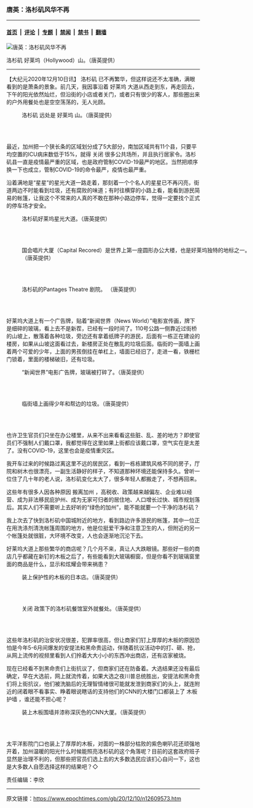 ### 唐英：洛杉矶风华不再

---

#### [首页](../../../..?n12609573) &nbsp;|&nbsp; [评论](../../../../../epoch-comment?n12609573) &nbsp;|&nbsp; [专题](../../../../../epoch-special?n12609573) &nbsp;|&nbsp; [禁闻](../../../../../epoch-news?n12609573) &nbsp;|&nbsp; [禁书](../../../../../books?n12609573) &nbsp;|&nbsp; [翻墙](https://github.com/gfw-breaker/nogfw/blob/master/README.md?n12609573)


<div><img alt="唐英：洛杉矶风华不再" class="attachment-djy_600_400 size-djy_600_400 wp-post-image" src="https://i.epochtimes.com/assets/uploads/2020/12/IMG_9481-600x400.jpg"/>
<div class="caption">
 <p>
  洛杉矶 好莱坞（Hollywood）山。（唐英提供）
 </p>
</div></div><hr/><div class="post_content" id="artbody" itemprop="articleBody">
 <!-- article content begin -->
 <p>
  【大纪元2020年12月10日讯】
  <ok href="https://www.epochtimes.com/gb/tag/%E6%B4%9B%E6%9D%89%E7%9F%B6.html">
   洛杉矶
  </ok>
  已不再繁华，但这样说还不太准确，满眼看到的是萧条的景象。前几天，我因事沿着
  <ok href="https://www.epochtimes.com/gb/tag/%E5%A5%BD%E8%8E%B1%E5%9D%9E.html">
   好莱坞
  </ok>
  大道从西走到东，再走回去，下午的阳光依然灿烂，但沿街的小店或者关门，或者只有很少的客人，那些圈出来的户外用餐处也是空空荡荡的，无人光顾。
 </p>
 <figure aria-describedby="caption-attachment-12609774" class="wp-caption aligncenter" id="attachment_12609774" style="width: 600px">
  <ok href="https://i.epochtimes.com/assets/uploads/2020/12/IMG_9497.jpg" target="_blank">
   <img alt="" class="size-large wp-image-12609774" src="https://i.epochtimes.com/assets/uploads/2020/12/IMG_9497-600x450.jpg"/>
  </ok>
  <br/><figcaption class="wp-caption-text" id="caption-attachment-12609774">
   <ok href="https://www.epochtimes.com/gb/tag/%E6%B4%9B%E6%9D%89%E7%9F%B6.html">
    洛杉矶
   </ok>
   远处是
   <ok href="https://www.epochtimes.com/gb/tag/%E5%A5%BD%E8%8E%B1%E5%9D%9E.html">
    好莱坞
   </ok>
   山。（唐英提供）
  </figcaption><br/>
 </figure><br/>
 <p>
  最近，加州把一个狭长条的区域划分成了5大部分，南加区域共有11个县，只要平均空置的ICU病床数低于15%，就得
  <ok href="https://www.epochtimes.com/gb/tag/%E5%85%B3%E9%97%AD.html">
   关闭
  </ok>
  很多公共场所，并且执行居家令。洛杉矶县一直是疫情最严重的区域，也是政府管制COVID-19最严的地区。当然把顺序换一下也成立，管制COVID-19的命令最严，疫情也最严重。
 </p>
 <p>
  沿着满地是“星星”的星光大道一路走着，那刻着一个个名人的星星已不再闪亮，街道两边不时能看到垃圾，还有腐败的味道；有时往横穿的小路上看，能看到游民简易的帐篷，让我这个不常来的人真的不敢在那种小路边停车，觉得一定要找个正式的停车场才安全。
 </p>
 <figure aria-describedby="caption-attachment-12609759" class="wp-caption aligncenter" id="attachment_12609759" style="width: 600px">
  <ok href="https://i.epochtimes.com/assets/uploads/2020/12/IMG_9465.jpg" target="_blank">
   <img alt="" class="size-large wp-image-12609759" src="https://i.epochtimes.com/assets/uploads/2020/12/IMG_9465-600x450.jpg"/>
  </ok>
  <br/><figcaption class="wp-caption-text" id="caption-attachment-12609759">
   洛杉矶好莱坞星光大道。（唐英提供）
  </figcaption><br/>
 </figure><br/>
 <figure aria-describedby="caption-attachment-12609771" class="wp-caption aligncenter" id="attachment_12609771" style="width: 600px">
  <ok href="https://i.epochtimes.com/assets/uploads/2020/12/IMG_9468.jpg" target="_blank">
   <img alt="" class="size-large wp-image-12609771" src="https://i.epochtimes.com/assets/uploads/2020/12/IMG_9468-600x450.jpg"/>
  </ok>
  <br/><figcaption class="wp-caption-text" id="caption-attachment-12609771">
   国会唱片大厦（Capital Recored）是世界上第一座圆形办公大楼，也是好莱坞独特的地标之一。 （唐英提供）
  </figcaption><br/>
 </figure><br/>
 <figure aria-describedby="caption-attachment-12609772" class="wp-caption aligncenter" id="attachment_12609772" style="width: 600px">
  <ok href="https://i.epochtimes.com/assets/uploads/2020/12/IMG_9473.jpg" target="_blank">
   <img alt="" class="size-large wp-image-12609772" src="https://i.epochtimes.com/assets/uploads/2020/12/IMG_9473-600x450.jpg"/>
  </ok>
  <br/><figcaption class="wp-caption-text" id="caption-attachment-12609772">
   洛杉矶的Pantages Theatre 剧院。 （唐英提供）
  </figcaption><br/>
 </figure><br/>
 <p>
  好莱坞大道上有一个广告牌，贴着“新闻世界（News World）”电影宣传画，牌下是细碎的玻璃，看上去不是新茬，已经有一段时间了。110号公路一侧靠近过街桥的山坡上，散落着各种垃圾，旁边还有拿着纸牌子的游民，后面有一栋正在建设的楼房，如果从山坡这面看过去，新楼房正处在散乱的垃圾后面。临街的一面墙上画着两个可爱的少年，上面的男孩倒挂在单杠上，墙面已经旧了，走进一看，铁栅栏门锁着，里面的楼梯破旧，还有垃圾。
 </p>
 <figure aria-describedby="caption-attachment-12609778" class="wp-caption aligncenter" id="attachment_12609778" style="width: 600px">
  <ok href="https://i.epochtimes.com/assets/uploads/2020/12/IMG_94863.jpg" target="_blank">
   <img alt="" class="size-large wp-image-12609778" src="https://i.epochtimes.com/assets/uploads/2020/12/IMG_94863-600x450.jpg"/>
  </ok>
  <br/><figcaption class="wp-caption-text" id="caption-attachment-12609778">
   “新闻世界”电影广告牌，玻璃被打碎了。（唐英提供）
  </figcaption><br/>
 </figure><br/>
 <figure aria-describedby="caption-attachment-12609788" class="wp-caption aligncenter" id="attachment_12609788" style="width: 600px">
  <ok href="https://i.epochtimes.com/assets/uploads/2020/12/IMG_9492.jpg" target="_blank">
   <img alt="" class="size-large wp-image-12609788" src="https://i.epochtimes.com/assets/uploads/2020/12/IMG_9492-600x450.jpg"/>
  </ok>
  <br/><figcaption class="wp-caption-text" id="caption-attachment-12609788">
   临街墙上画得少年和帮边的垃圾。（唐英提供）
  </figcaption><br/>
 </figure><br/>
 <p>
  也许卫生官员们只坐在办公楼里，从来不出来看看这些脏、乱、差的地方？即使官员们不强制人们戴口罩，我都觉得在这里如果上街都应该戴口罩，空气实在是太差了。没有COVID-19，这里也会是疫情重灾区。
 </p>
 <p>
  我开车过来的时候路过离这里不远的居民区，看到一栋栋建筑风格不同的房子，厅院和树木也很漂亮，一副生活静好的样子，不知道那种环境还能保持多久。曾听一位住了几十年的老人说，洛杉矶变化太大了，很多年轻人都搬走了，不想再回来。
 </p>
 <p>
  这些年有很多人因各种原因
  <ok href="https://www.epochtimes.com/gb/tag/%E6%90%AC%E7%A6%BB%E5%8A%A0%E5%B7%9E.html">
   搬离加州
  </ok>
  ，高税收、政策越来越偏左、企业难以经营、成为非法移民庇护州、成为无家可归者的居住地、人口增长过快、城市规划落后。其实人们不需要听上去好听的“绿色的加州”，能不能就要一个干净的洛杉矶？
 </p>
 <p>
  我上次去了快到洛杉矶中国城附近的地方，看到路边许多游民的帐篷，其中一位正在用洗涤剂清洗帐篷周围的地方，他是位挺爱干净和注意卫生的人，但附近的另一个帐篷处就很脏，大环境不改变，人也会逐渐地沉沦下去。
 </p>
 <p>
  好莱坞大道上那些繁华的商店呢？几个月不来，真让人大跌眼镜。那些好一些的商店几乎都藏在新钉的木板之后了，有些能看到大玻璃橱窗，但是你看不到玻璃窗里面的商品是什么，显示和炫耀会带来祸患？
 </p>
 <figure aria-describedby="caption-attachment-12609791" class="wp-caption aligncenter" id="attachment_12609791" style="width: 600px">
  <ok href="https://i.epochtimes.com/assets/uploads/2020/12/IMG_9500.jpg" target="_blank">
   <img alt="" class="size-large wp-image-12609791" src="https://i.epochtimes.com/assets/uploads/2020/12/IMG_9500-600x450.jpg"/>
  </ok>
  <br/><figcaption class="wp-caption-text" id="caption-attachment-12609791">
   装上保护性的木板的日本店。（唐英提供）
  </figcaption><br/>
 </figure><br/>
 <figure aria-describedby="caption-attachment-12609794" class="wp-caption aligncenter" id="attachment_12609794" style="width: 600px">
  <ok href="https://i.epochtimes.com/assets/uploads/2020/12/IMG_9496.jpg" target="_blank">
   <img alt="" class="size-large wp-image-12609794" src="https://i.epochtimes.com/assets/uploads/2020/12/IMG_9496-600x450.jpg"/>
  </ok>
  <br/><figcaption class="wp-caption-text" id="caption-attachment-12609794">
   <ok href="https://www.epochtimes.com/gb/tag/%E5%85%B3%E9%97%AD.html">
    关闭
   </ok>
   政策下的洛杉矶餐馆室外就餐处。（唐英提供）
  </figcaption><br/>
 </figure><br/>
 <p>
  这些年洛杉矶的治安状况很差，犯罪率很高，但让商家们钉上厚厚的木板的原因恐怕是今年5-6月间爆发的安提法和黑命贵运动，伴随着抗议活动中的打、砸、抢，从网上流传的视频里看到人们拎着大大小小的东西冲出商店，还有店家被烧。
 </p>
 <p>
  现在已经看不到黑命贵们上街抗议了，但商家们还在防备着。大选结果还没有最后确定，早在大选前，网上就流传着，如果大选之夜川普总统胜出，安提法和黑命贵们将上街抗议，他们被洗脑后的无理智情绪很可能就发泄到商家们的头上，就连附近的闭着眼不看事实、睁着眼说瞎话的支持他们的CNN的大楼门口都装上了
  <ok href="https://www.epochtimes.com/gb/tag/%E6%9C%A8%E6%9D%BF%E6%8A%A4%E5%A2%99.html">
   木板护墙
  </ok>
  ，谁还能不担心呢？
 </p>
 <figure aria-describedby="caption-attachment-12609800" class="wp-caption aligncenter" id="attachment_12609800" style="width: 600px">
  <ok href="https://i.epochtimes.com/assets/uploads/2020/12/IMG_9529.jpg" target="_blank">
   <img alt="" class="size-large wp-image-12609800" src="https://i.epochtimes.com/assets/uploads/2020/12/IMG_9529-600x450.jpg"/>
  </ok>
  <br/><figcaption class="wp-caption-text" id="caption-attachment-12609800">
   装上木板围墙并漆称深灰色的CNN大厦。（唐英提供）
  </figcaption><br/>
 </figure><br/>
 <p>
  太平洋影院门口也装上了厚厚的木板，对面的一株部分枯败的紫色喇叭花还顽强地开着，加州温暖的阳光什么时候能照亮洛杉矶的这个角落呢？目前的这套政府班子显然是治理不利的，但那些把官员们选上去的大多数选民应该扪心自问一下，这也是大多数人自愿选择这样的结果吧？◇
 </p>
 <p>
  责任编辑：李欣
 </p>
 <!-- article content end -->
 <div id="below_article_ad">
 </div>
</div>


---

原文链接：https://www.epochtimes.com/gb/20/12/10/n12609573.htm